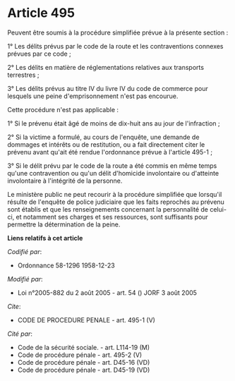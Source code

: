 # Article 495

Peuvent être soumis à la procédure simplifiée prévue à la présente section  :

1° Les délits prévus par le code de la route et les contraventions connexes prévues par ce code ;

2° Les délits en matière de réglementations relatives aux transports terrestres ;

3° Les délits prévus au titre IV du livre IV du code de commerce pour lesquels une peine d'emprisonnement n'est pas encourue.

Cette procédure n'est pas applicable :

1° Si le prévenu était âgé de moins de dix-huit ans au jour de l'infraction ;

2° Si la victime a formulé, au cours de l'enquête, une demande de dommages et intérêts ou de restitution, ou a fait
directement citer le prévenu avant qu'ait été rendue l'ordonnance prévue à l'article 495-1 ;

3° Si le délit prévu par le code de la route a été commis en même temps qu'une contravention ou qu'un délit d'homicide
involontaire ou d'atteinte involontaire à l'intégrité de la personne.

Le ministère public ne peut recourir à la procédure simplifiée que lorsqu'il résulte de l'enquête de police judiciaire que
les faits reprochés au prévenu sont établis et que les renseignements concernant la personnalité de celui-ci, et notamment
ses charges et ses ressources, sont suffisants pour permettre la détermination de la peine.

**Liens relatifs à cet article**

_Codifié par_:

  - Ordonnance 58-1296 1958-12-23

_Modifié par_:

  - Loi n°2005-882 du 2 août 2005 - art. 54 () JORF 3 août 2005

_Cite_:

  - CODE DE PROCEDURE PENALE - art. 495-1 (V)

_Cité par_:

  - Code de la sécurité sociale. - art. L114-19 (M)
  - Code de procédure pénale - art. 495-2 (V)
  - Code de procédure pénale - art. D45-16 (VD)
  - Code de procédure pénale - art. D45-19 (VD)

